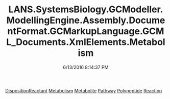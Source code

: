 ﻿---
title: LANS.SystemsBiology.GCModeller.ModellingEngine.Assembly.DocumentFormat.GCMarkupLanguage.GCML_Documents.XmlElements.Metabolism
date: 6/13/2016 8:14:37 PM
---

[DispositionReactant](T-LANS.SystemsBiology.GCModeller.ModellingEngine.Assembly.DocumentFormat.GCMarkupLanguage.GCML_Documents.XmlElements.Metabolism.DispositionReactant.html)
[Metabolism](T-LANS.SystemsBiology.GCModeller.ModellingEngine.Assembly.DocumentFormat.GCMarkupLanguage.GCML_Documents.XmlElements.Metabolism.Metabolism.html)
[Metabolite](T-LANS.SystemsBiology.GCModeller.ModellingEngine.Assembly.DocumentFormat.GCMarkupLanguage.GCML_Documents.XmlElements.Metabolism.Metabolite.html)
[Pathway](T-LANS.SystemsBiology.GCModeller.ModellingEngine.Assembly.DocumentFormat.GCMarkupLanguage.GCML_Documents.XmlElements.Metabolism.Pathway.html)
[Polypeptide](T-LANS.SystemsBiology.GCModeller.ModellingEngine.Assembly.DocumentFormat.GCMarkupLanguage.GCML_Documents.XmlElements.Metabolism.Polypeptide.html)
[Reaction](T-LANS.SystemsBiology.GCModeller.ModellingEngine.Assembly.DocumentFormat.GCMarkupLanguage.GCML_Documents.XmlElements.Metabolism.Reaction.html)
